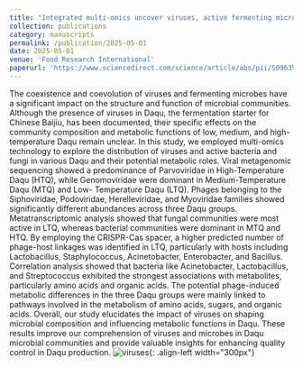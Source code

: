 ```yaml
---
title: "Integrated multi-omics uncover viruses, active fermenting microbes and their metabolic profiles in the Daqu microbiome"
collection: publications
category: manuscripts
permalink: /publication/2025-05-01
date: 2025-05-01
venue: 'Food Research International'
paperurl: 'https://www.sciencedirect.com/science/article/abs/pii/S0963996925003989'
---
```


The coexistence and coevolution of viruses and fermenting microbes have a significant impact on the structure and function of microbial communities. Although the presence of viruses in Daqu, the fermentation starter for Chinese Baijiu, has been documented, their specific effects on the community composition and metabolic functions of low, medium, and high-temperature Daqu remain unclear. In this study, we employed multi-omics technology to explore the distribution of viruses and active bacteria and fungi in various Daqu and their potential metabolic roles. Viral metagenomic sequencing showed a predominance of Parvoviridae in High-Temperature Daqu (HTQ), while Genomoviridae were dominant in Medium-Temperature Daqu (MTQ) and Low- Temperature Daqu (LTQ). Phages belonging to the Siphoviridae, Podoviridae, Herelleviridae, and Myoviridae families showed significantly different abundances across three Daqu groups. Metatranscriptomic analysis showed that fungal communities were most active in LTQ, whereas bacterial communities were dominant in MTQ and HTQ. By employing the CRISPR-Cas spacer, a higher predicted number of phage-host linkages was identified in LTQ, particularly with hosts including Lactobacillus, Staphylococcus, Acinetobacter, Enterobacter, and Bacillus. Correlation analysis showed that bacteria like Acinetobacter, Lactobacillus, and Streptococcus exhibited the strongest associations with metabolites, particularly amino acids and organic acids. The potential phage-induced metabolic differences in the three Daqu groups were mainly linked to pathways involved in the metabolism of amino acids, sugars, and organic acids. Overall, our study elucidates the impact of viruses on shaping microbial composition and influencing metabolic functions in Daqu. These results improve our comprehension of viruses and microbes in Daqu microbial communities and provide valuable insights for enhancing quality control in Daqu production.
![viruses](https://rengshu-li.github.io/academicpages/images/viruses.png){: .align-left width="300px"}
